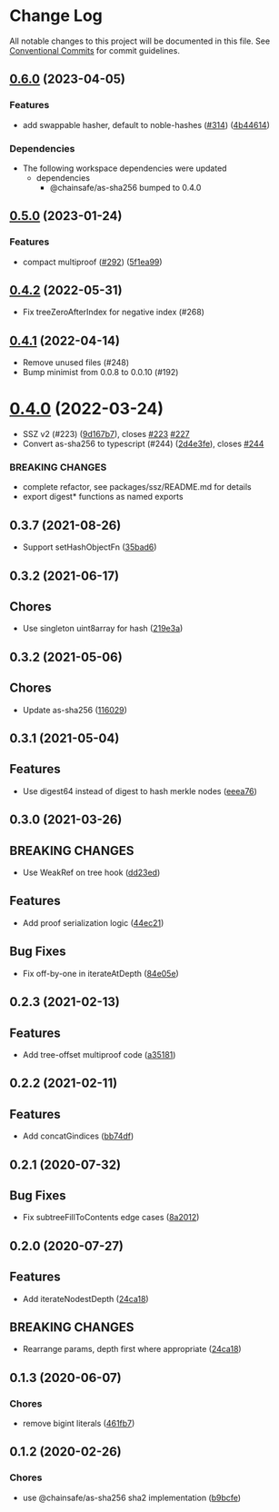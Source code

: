 # Change Log

All notable changes to this project will be documented in this file.
See [Conventional Commits](https://conventionalcommits.org) for commit guidelines.

## [0.6.0](https://github.com/ChainSafe/ssz/compare/persistent-merkle-tree-v0.5.0...persistent-merkle-tree-v0.6.0) (2023-04-05)


### Features

* add swappable hasher, default to noble-hashes ([#314](https://github.com/ChainSafe/ssz/issues/314)) ([4b44614](https://github.com/ChainSafe/ssz/commit/4b44614003619b2c5477363a3c85287e2f2987bd))


### Dependencies

* The following workspace dependencies were updated
  * dependencies
    * @chainsafe/as-sha256 bumped to 0.4.0

## [0.5.0](https://github.com/ChainSafe/ssz/compare/persistent-merkle-tree-v0.4.2...persistent-merkle-tree-v0.5.0) (2023-01-24)


### Features

* compact multiproof ([#292](https://github.com/ChainSafe/ssz/issues/292)) ([5f1ea99](https://github.com/ChainSafe/ssz/commit/5f1ea9914d0796cf0c9a8c2f9622fc5e459a12f2))

## [0.4.2](https://github.com/ChainSafe/persistent-merkle-tree/compare/@chainsafe/persistent-merkle-tree@0.4.1...@chainsafe/persistent-merkle-tree@0.4.2) (2022-05-31)

* Fix treeZeroAfterIndex for negative index (#268)

## [0.4.1](https://github.com/ChainSafe/persistent-merkle-tree/compare/@chainsafe/persistent-merkle-tree@0.4.0...@chainsafe/persistent-merkle-tree@0.4.1) (2022-04-14)

* Remove unused files (#248)
* Bump minimist from 0.0.8 to 0.0.10 (#192)

# [0.4.0](https://github.com/ChainSafe/persistent-merkle-tree/compare/@chainsafe/persistent-merkle-tree@0.3.7...@chainsafe/persistent-merkle-tree@0.4.0) (2022-03-24)


* SSZ v2 (#223) ([9d167b7](https://github.com/ChainSafe/persistent-merkle-tree/commit/9d167b703b1e974ee4943be15710aa9783183986)), closes [#223](https://github.com/ChainSafe/persistent-merkle-tree/issues/223) [#227](https://github.com/ChainSafe/persistent-merkle-tree/issues/227)
* Convert as-sha256 to typescript (#244) ([2d4e3fe](https://github.com/ChainSafe/persistent-merkle-tree/commit/2d4e3febec89ca8ca7c89a19c6949c3213c2c45c)), closes [#244](https://github.com/ChainSafe/persistent-merkle-tree/issues/244)


### BREAKING CHANGES

* complete refactor, see packages/ssz/README.md for details
* export digest* functions as named exports

## 0.3.7 (2021-08-26)

- Support setHashObjectFn ([35bad6](https://github.com/chainsafe/persistent-merkle-tree/commit/35bad6))

## 0.3.2 (2021-06-17)

## Chores

- Use singleton uint8array for hash ([219e3a](https://github.com/chainsafe/persistent-merkle-tree/commit/219e3a))

## 0.3.2 (2021-05-06)

## Chores

- Update as-sha256 ([116029](https://github.com/chainsafe/persistent-merkle-tree/commit/116029))

## 0.3.1 (2021-05-04)

## Features

- Use digest64 instead of digest to hash merkle nodes ([eeea76](https://github.com/chainsafe/persistent-merkle-tree/commit/eeea76))

## 0.3.0 (2021-03-26)

## BREAKING CHANGES

- Use WeakRef on tree hook ([dd23ed](https://github.com/chainsafe/persistent-merkle-tree/commit/dd23ed))

## Features

- Add proof serialization logic  ([44ec21](https://github.com/chainsafe/persistent-merkle-tree/commit/44ec21))

## Bug Fixes

- Fix off-by-one in iterateAtDepth ([84e05e](https://github.com/chainsafe/persistent-merkle-tree/commit/84e05e))

## 0.2.3 (2021-02-13)

## Features

- Add tree-offset multiproof code ([a35181](https://github.com/chainsafe/persistent-merkle-tree/commit/a35181))

## 0.2.2 (2021-02-11)

## Features

- Add concatGindices ([bb74df](https://github.com/chainsafe/persistent-merkle-tree/commit/bb74df))

## 0.2.1 (2020-07-32)

## Bug Fixes

- Fix subtreeFillToContents edge cases ([8a2012](https://github.com/chainsafe/persistent-merkle-tree/commit/8a2012))

## 0.2.0 (2020-07-27)

## Features

- Add iterateNodestDepth ([24ca18](https://github.com/chainsafe/persistent-merkle-tree/commit/24ca18))

## BREAKING CHANGES

- Rearrange params, depth first where appropriate ([24ca18](https://github.com/chainsafe/persistent-merkle-tree/commit/24ca18))

## 0.1.3 (2020-06-07)

### Chores

- remove bigint literals ([461fb7](https://github.com/chainsafe/persistent-merkle-tree/commit/461fb7))

## 0.1.2 (2020-02-26)

### Chores

- use @chainsafe/as-sha256 sha2 implementation ([b9bcfe](https://github.com/chainsafe/persistent-merkle-tree/commit/b9bcfe))
